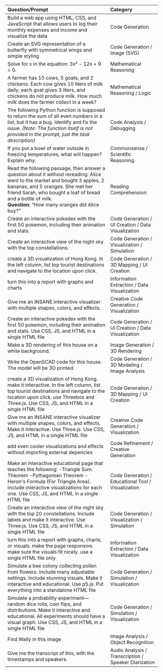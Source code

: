 

| Question/Prompt                                                                                                                                                                                                                                 | Category                        |
| :---------------------------------------------------------------------------------------------------------------------------------------------------------------------------------------------------------------------------------------------- | :------------------------------ |
| Build a web app using HTML, CSS, and JavaScript that allows users to log their monthly expenses and income and visualize the data                                                                                                               | Code Generation                 |
| Create an SVG representation of a butterfly with symmetrical wings and simple styling                                                                                                                                                          | Code Generation / Image (SVG)   |
| Solve for x in the equation: 3x² - 12x + 9 = 0.                                                                                                                                                                                                  | Mathematical Reasoning          |
| A farmer has 10 cows, 5 goats, and 2 chickens. Each cow gives 10 liters of milk daily, each goat gives 3 liters, and chickens do not produce milk. How much milk does the farmer collect in a week?                                              | Mathematical Reasoning / Logic |
| The following Python function is supposed to return the sum of all even numbers in a list, but it has a bug. Identify and fix the issue. *(Note: The function itself is not provided in the prompt, just the task description)*                     | Code Analysis / Debugging      |
| If you put a bowl of water outside in freezing temperatures, what will happen? Explain why.                                                                                                                                                      | Commonsense / Scientific Reasoning |
| Read the following passage, then answer a question about it without rereading: Alice went to the market and bought 3 apples, 2 bananas, and 5 oranges. She met her friend Sarah, who bought a loaf of bread and a bottle of milk. <br/> **Question:** "How many oranges did Alice buy?" | Reading Comprehension         |
| Create an interactive pokedex with the first 50 pokemon, including their animation and stats.                                                                       | Code Generation / UI Creation / Data Visualization |
| Create an interactive view of the night sky with the top constellations.                                                                                            | Code Generation / Visualization / Simulation       |
| create a 3D visualization of Hong Kong. In the left column, list top tourist destinations and navigate to the location upon click.                                     | Code Generation / 3D Mapping / UI Creation         |
| turn this into a report with graphs and charts                                                                                                                      | Information Extraction / Data Visualization        |
| Give me an INSANE interactive visualizer with multiple shapes, colors, and effects.                                                                                 | Creative Code Generation / Visualization           |
| Create an interactive pokedex with the first 50 pokemon, including their animation and stats. Use CSS, JS, and HTML in a single HTML file                             | Code Generation / UI Creation / Data Visualization |
| Make a 3D rendering of this house on a white background.                                                                                                            | Image Generation / 3D Rendering                  |
| Write the OpenSCAD code for this house. The model will be 3D printed.                                                                                               | Code Generation / 3D Modeling / Image Analysis   |
| create a 3D visualization of Hong Kong. make it interactive. In the left column, list top tourist destinations and navigate to the location upon click. use Threebox and Three.js. Use CSS, JS, and HTML in a single HTML file | Code Generation / 3D Mapping / UI Creation         |
| Give me an INSANE interactive visualizer with multiple shapes, colors, and effects. Make it interactive. Use Three.js. Use CSS, JS, and HTML in a single HTML file | Creative Code Generation / Visualization           |
| add even cooler visualizations and effects without importing external depencies                                                                                     | Code Refinement / Creative Generation              |
| Make an interactive educational page that teaches the following: -Triangle Sum Theorem -Pythagorean Theorem -Heron's Formula (For Triangle Area). Include interactive visualizations for each one. Use CSS, JS, and HTML in a single HTML file | Code Generation / Educational Tool / Visualization |
| Create an interactive view of the night sky with the top 20 constellations. Include labels and make it interactive. Use Three.js. Use CSS, JS, and HTML in a single HTML file | Code Generation / Visualization / Simulation       |
| turn this into a report with graphs, charts, or visuals. make the page responsive. make sure the visuals fit nicely. use a single HTML file only                   | Information Extraction / Data Visualization        |
| Simulate a bee colony collecting pollen from flowers. Include many adjustable settings. Include stunning visuals. Make it interactive and educational. Use p5.js. Put everything into a standalone HTML file | Code Generation / Simulation / Visualization       |
| Simulate a probability experiment—random dice rolls, coin flips, and distributions. Make it interactive and educational. All experiments should have a visual graph. Use CSS, JS, and HTML in a single HTML file | Code Generation / Simulation / Visualization       |
| Find Wally in this image                                                                                                                                            | Image Analysis / Object Recognition              |
| Give me the transcript of this, with the timestamps and speakers.                                                                                                   | Audio Analysis / Transcription / Speaker Diarization |
